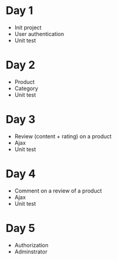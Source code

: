 # Day 1
- Init project
- User authentication
- Unit test

# Day 2
- Product
- Category
- Unit test

# Day 3
- Review (content + rating) on a product
- Ajax
- Unit test

# Day 4
- Comment on a review of a product
- Ajax
- Unit test

# Day 5
- Authorization
- Adminstrator
